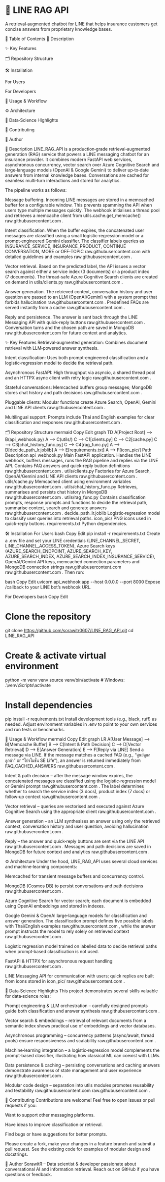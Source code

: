 # 🧠 LINE RAG API
A retrieval‑augmented chatbot for LINE that helps insurance customers get concise answers from proprietary knowledge bases.


📑 Table of Contents
📄 Description

✨ Key Features

🗂️ Repository Structure

🛠️ Installation

For Users

For Developers

🚀 Usage & Workflow

⚙️ Architecture

🧪 Data‑Science Highlights

🙌 Contributing

👤 Author

📄 Description
LINE_RAG_API is a production‑grade retrieval‑augmented generation (RAG) service that powers a LINE messaging chatbot for an insurance provider. It combines modern FastAPI web services, asynchronous concurrency, vector search over Azure Cognitive Search and large‑language models (OpenAI & Google Gemini) to deliver up‑to‑date answers from internal knowledge bases. Conversations are cached for seamless multi‑turn interactions and stored for analytics.

The pipeline works as follows:

Message buffering. Incoming LINE messages are stored in a memcached buffer for a configurable window. This prevents spamming the API when users type multiple messages quickly. The webhook initialises a thread pool and retrieves a memcache client from utils.cache.get_memcache()
raw.githubusercontent.com
.

Intent classification. When the buffer expires, the concatenated user messages are classified using a small logistic‑regression model or a prompt‑engineered Gemini classifier. The classifier labels queries as INSURANCE_SERVICE, INSURANCE_PRODUCT, CONTINUE CONVERSATION, MORE or OFF‑TOPIC
raw.githubusercontent.com
 with detailed guidelines and examples
raw.githubusercontent.com
.

Vector retrieval. Based on the predicted label, the API issues a vector search against either a service index (3 documents) or a product index (7 documents). The thread‑safe Azure Cognitive Search clients are created on demand in utils/clients.py
raw.githubusercontent.com
.

Answer generation. The retrieved context, conversation history and user question are passed to an LLM (OpenAI/Gemini) with a system prompt that forbids hallucination
raw.githubusercontent.com
. Predefined FAQs are served instantly from a cache
raw.githubusercontent.com
.

Reply and persistence. The answer is sent back through the LINE Messaging API with quick‑reply buttons
raw.githubusercontent.com
. Conversation turns and the chosen path are saved in MongoDB
raw.githubusercontent.com
 for future context and analytics.

✨ Key Features
Retrieval‑augmented generation: Combines document retrieval with LLM‑powered answer synthesis.

Intent classification: Uses both prompt‑engineered classification and a logistic‑regression model to decide the retrieval path.

Asynchronous FastAPI: High throughput via asyncio, a shared thread pool and an HTTPX async client with retry logic
raw.githubusercontent.com
.

Stateful conversations: Memcached buffers group messages; MongoDB stores chat history and path decisions
raw.githubusercontent.com
.

Pluggable clients: Modular functions create Azure Search, OpenAI, Gemini and LINE API clients
raw.githubusercontent.com
.

Multilingual support: Prompts include Thai and English examples for clear classification and responses
raw.githubusercontent.com
.

🗂️ Repository Structure
mermaid
Copy
Edit
graph TD
    A[Project Root] --> B(api_webhook.py)
    A --> C(utils/)
    C --> C1[clients.py]
    C --> C2[cache.py]
    C --> C3[chat_history_func.py]
    C --> C4[rag_func.py]
    A --> D[decide_path_lr.joblib]
    A --> E[requirements.txt]
    A --> F[icon_pic/]
Path	Description
api_webhook.py	Main FastAPI application. Handles the LINE webhook, buffers messages, runs the RAG pipeline and replies via the LINE API. Contains FAQ answers and quick‑reply button definitions
raw.githubusercontent.com
.
utils/clients.py	Factories for Azure Search, OpenAI/Gemini and LINE API clients
raw.githubusercontent.com
.
utils/cache.py	Memcached client using environment variables
raw.githubusercontent.com
.
utils/chat_history_func.py	Retrieves, summarises and persists chat history in MongoDB
raw.githubusercontent.com
.
utils/rag_func.py	Contains classification prompts, response prompts and functions to decide the retrieval path, summarise context, search and generate answers
raw.githubusercontent.com
.
decide_path_lr.joblib	Logistic‑regression model to classify user queries into retrieval paths.
icon_pic/	PNG icons used in quick‑reply buttons.
requirements.txt	Python dependencies.

🛠️ Installation
For Users
bash
Copy
Edit
pip install -r requirements.txt
Create a .env file and set your LINE credentials (LINE_CHANNEL_SECRET, LINE_CHANNEL_ACCESS_TOKEN), Azure Search keys (AZURE_SEARCH_ENDPOINT, AZURE_SEARCH_KEY, AZURE_SEARCH_INDEX, AZURE_SEARCH_INDEX_INSURANCE_SERVICE), OpenAI/Gemini API keys, memcached connection parameters and MongoDB connection strings
raw.githubusercontent.com
raw.githubusercontent.com
. Then run:

bash
Copy
Edit
uvicorn api_webhook:app --host 0.0.0.0 --port 8000
Expose /callback to your LINE bot’s webhook URL.

For Developers
bash
Copy
Edit
# Clone the repository
git clone https://github.com/sorawitr0607/LINE_RAG_API.git
cd LINE_RAG_API

# Create & activate virtual environment
python -m venv venv
source venv/bin/activate  # Windows: .\venv\Scripts\activate

# Install dependencies
pip install -r requirements.txt
Install development tools (e.g., black, ruff) as needed. Adjust environment variables in .env to point to your own services and run tests or benchmarks.

🚀 Usage & Workflow
mermaid
Copy
Edit
graph LR
    A[User Message] --> B[Memcache Buffer]
    B --> C[Intent & Path Decision]
    C --> D[Vector Retrieval]
    D --> E[Answer Generation]
    E --> F[Reply via LINE]
Send a message via LINE. If the message matches a cached FAQ (e.g., “ศูนย์ดูแลลูกค้า” or “โปรโมชั่น SE Life”), an answer is returned immediately from FAQ_CACHED_ANSWERS
raw.githubusercontent.com
.

Intent & path decision – after the message window expires, the concatenated messages are classified using the logistic‑regression model or Gemini prompt
raw.githubusercontent.com
. The label determines whether to search the service index (3 docs), product index (7 docs) or follow‑up context
raw.githubusercontent.com
.

Vector retrieval – queries are vectorised and executed against Azure Cognitive Search using the appropriate client
raw.githubusercontent.com
.

Answer generation – an LLM synthesises an answer using only the retrieved context, conversation history and user question, avoiding hallucination
raw.githubusercontent.com
.

Reply – the answer and quick‑reply buttons are sent via the LINE API
raw.githubusercontent.com
. Messages and path decisions are saved in MongoDB for future context and analytics
raw.githubusercontent.com
.

⚙️ Architecture
Under the hood, LINE_RAG_API uses several cloud services and machine‑learning components:

Memcached for transient message buffers and concurrency control.

MongoDB (Cosmos DB) to persist conversations and path decisions
raw.githubusercontent.com
.

Azure Cognitive Search for vector search; each document is embedded using OpenAI embeddings and stored in indexes.

Google Gemini & OpenAI large‑language models for classification and answer generation. The classification prompt defines five possible labels with Thai/English examples
raw.githubusercontent.com
, while the answer prompt instructs the model to rely solely on retrieved context
raw.githubusercontent.com
.

Logistic regression model trained on labelled data to decide retrieval paths when prompt‑based classification is not used.

FastAPI & HTTPX for asynchronous request handling
raw.githubusercontent.com
.

LINE Messaging API for communication with users; quick replies are built from icons stored in icon_pic/
raw.githubusercontent.com
.

🧪 Data‑Science Highlights
This project demonstrates several skills valuable for data‑science roles:

Prompt engineering & LLM orchestration – carefully designed prompts guide both classification and answer synthesis
raw.githubusercontent.com
.

Vector search & embeddings – retrieval of relevant documents from a semantic index shows practical use of embeddings and vector databases.

Asynchronous programming – concurrency patterns (async/await, thread pools) ensure responsiveness and scalability
raw.githubusercontent.com
.

Machine‑learning integration – a logistic‑regression model complements the prompt‑based classifier, illustrating how classical ML can coexist with LLMs.

Data persistence & caching – persisting conversations and caching answers demonstrate awareness of state management and user experience
raw.githubusercontent.com
.

Modular code design – separation into utils modules promotes reusability and testability
raw.githubusercontent.com
raw.githubusercontent.com
.

🙌 Contributing
Contributions are welcome! Feel free to open issues or pull requests if you:

Want to support other messaging platforms.

Have ideas to improve classification or retrieval.

Find bugs or have suggestions for better prompts.

Please create a fork, make your changes in a feature branch and submit a pull request. See the existing code for examples of modular design and docstrings.

👤 Author
SorawitR – Data scientist & developer passionate about conversational AI and information retrieval. Reach out on GitHub if you have questions or feedback.
